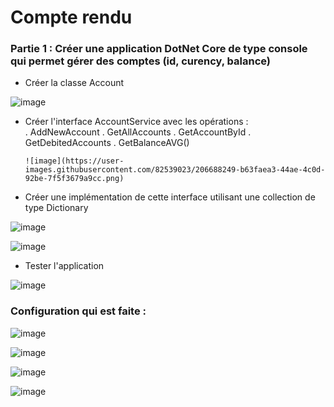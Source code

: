 # Compte rendu

### Partie 1 :  Créer une application DotNet Core de type console qui permet gérer des comptes (id, curency, balance)
   - Créer la classe Account
   
   ![image](https://user-images.githubusercontent.com/82539023/206688144-601054ab-ca3e-4cae-88f8-8edadc455295.png)

   - Créer l'interface AccountService avec les opérations :   
         . AddNewAccount
         . GetAllAccounts
         . GetAccountById
         . GetDebitedAccounts
         . GetBalanceAVG()
         
         ![image](https://user-images.githubusercontent.com/82539023/206688249-b63faea3-44ae-4c0d-92be-7f5f3679a9cc.png)

   - Créer une implémentation de cette interface utilisant une collection de type Dictionary
   
   ![image](https://user-images.githubusercontent.com/82539023/206688399-619a9645-951a-4e21-9a04-26941ffcbb8b.png)
   
   ![image](https://user-images.githubusercontent.com/82539023/206688346-790889fd-49dd-40e3-89a9-1341d48eb71a.png)
   
   - Tester l'application
   
  ![image](https://user-images.githubusercontent.com/82539023/206688556-eb0468bc-8b54-403f-94fb-91dd93cc122e.png)
 
 
 
 ### Configuration qui est faite :

![image](https://user-images.githubusercontent.com/82539023/206688722-d5a9b408-4457-4c4f-983f-44d15d329f2a.png)

![image](https://user-images.githubusercontent.com/82539023/206688761-ea3875bf-1311-4fda-9368-69f26ea6aba8.png)

![image](https://user-images.githubusercontent.com/82539023/206688863-1e7c5198-ee5e-46bc-bc31-9a36eebf0ff1.png)

![image](https://user-images.githubusercontent.com/82539023/206688868-ba02cb1a-262a-4629-9ad5-0c2ed63673b0.png)






